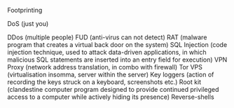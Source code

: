 Footprinting

DoS (just you)

DDos (multiple people)
FUD (anti-virus can not detect)
RAT (malware program that creates a virtual back door on the system)
SQL Injection (code injection technique, used to attack data-driven applications, in which malicious SQL statements are inserted into an entry field for execution)
VPN
Proxy (network address translation, in combo with firewall)
Tor
VPS (virtualisation insomma, server within the server)
Key loggers (action of recording the keys struck on a keyboard, screenshots etc.)
Root kit (clandestine computer program designed to provide continued privileged access to a computer while actively hiding its presence)
Reverse-shells
